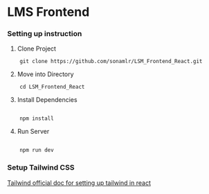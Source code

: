 # LMS Frontend

### Setting up instruction

1. Clone Project

```
    git clone https://github.com/sonamlr/LSM_Frontend_React.git

```

2. Move into Directory

```
    cd LSM_Frontend_React

```

3. Install Dependencies

```

    npm install

```

4. Run Server

```

    npm run dev

```

### Setup Tailwind CSS

[ Tailwind official doc for setting up tailwind in react ](https://tailwindcss.com/docs/guides/vite)


